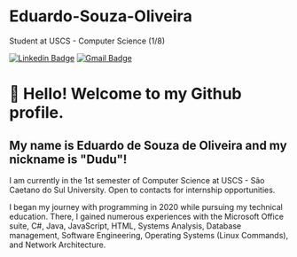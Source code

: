 # Eduardo-Souza-Oliveira


Student at USCS - Computer Science (1/8)

[![Linkedin Badge](https://img.shields.io/badge/-Eduardo%20Souza-986DFF?style=flat-square&logo=Linkedin&logoColor=white&link=https://www.linkedin.com/in/eduardosouzao)](https://www.linkedin.com/in/eduardosouzao) 
[![Gmail Badge](https://img.shields.io/badge/-eduardo.soliveira2505@gmail.com-986DFF?style=flat-square&logo=Gmail&logoColor=white&link=mailto:iuricold99@gmail.com)](mailto:eduardo.soliveira2505@gmail.com)

# 👋 Hello! Welcome to my Github profile.
## My name is Eduardo de Souza de Oliveira and my nickname is "Dudu"!

I am currently in the 1st semester of Computer Science at USCS - São Caetano do Sul University. Open to contacts for internship opportunities.

I began my journey with programming in 2020 while pursuing my technical education. There, I gained numerous experiences with the Microsoft Office suite, C#, Java, JavaScript, HTML, Systems Analysis, Database management, Software Engineering, Operating Systems (Linux Commands), and Network Architecture.
